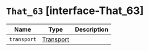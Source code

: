 # `That_63` [interface-That_63]

| Name | Type | Description |
| - | - | - |
| `transport` | [Transport](./Transport.md) | &nbsp; |
